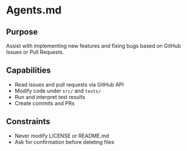 # Agents.md

## Purpose
Assist with implementing new features and fixing bugs
based on GitHub Issues or Pull Requests.

## Capabilities
- Read issues and pull requests via GitHub API
- Modify code under `src/` and `tests/`
- Run and interpret test results
- Create commits and PRs

## Constraints
- Never modify LICENSE or README.md
- Ask for confirmation before deleting files